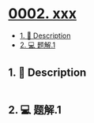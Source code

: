 # [0002. xxx](https://github.com/Tdahuyou/TNotes.leetcode/tree/main/notes/0002.%20xxx)

<!-- region:toc -->

- [1. 📝 Description](#1--description)
- [2. 💻 题解.1](#2--题解1)

<!-- endregion:toc -->

## 1. 📝 Description

```

```

## 2. 💻 题解.1
